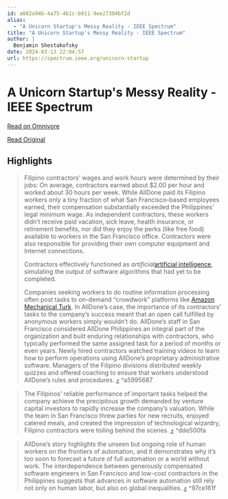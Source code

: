 ```yaml
---
id: a082a94b-4a75-4b1c-b911-9ee27304bf2d
alias:
  - "A Unicorn Startup's Messy Reality - IEEE Spectrum"
title: "A Unicorn Startup's Messy Reality - IEEE Spectrum"
author: |
  Benjamin Shestakofsky
date: 2024-03-13 22:04:57
url: https://spectrum.ieee.org/unicorn-startup
---
```


# A Unicorn Startup's Messy Reality - IEEE Spectrum

[Read on Omnivore](https://omnivore.app/me/a-unicorn-startup-s-messy-reality-ieee-spectrum-18e39d8dd3d)

[Read Original](https://spectrum.ieee.org/unicorn-startup)

## Highlights

> Filipino contractors’ wages and work hours were determined by their jobs: On average, contractors earned about $2.00 per hour and worked about 30 hours per week. While AllDone paid its Filipino workers only a tiny fraction of what San Francisco–based employees earned, their compensation substantially exceeded the Philippines’ legal minimum wage. As independent contractors, these workers didn’t receive paid vacation, sick leave, health insurance, or retirement benefits, nor did they enjoy the perks (like free food) available to workers in the San Francisco office. Contractors were also responsible for providing their own computer equipment and Internet connections.
> 
>  Contractors effectively functioned as _artificial_[artificial intelligence](https://spectrum.ieee.org/topic/artificial-intelligence/), simulating the output of software algorithms that had yet to be completed.
> 
>  Companies seeking workers to do routine information processing often post tasks to on-demand “crowdwork” platforms like [Amazon Mechanical Turk](https://www.mturk.com/). In AllDone’s case, the importance of its contractors’ tasks to the company’s success meant that an open call fulfilled by anonymous workers simply wouldn’t do. AllDone’s staff in San Francisco considered AllDone Philippines an integral part of the organization and built enduring relationships with contractors, who typically performed the same assigned task for a period of months or even years. Newly hired contractors watched training videos to learn how to perform operations using AllDone’s proprietary administrative software. Managers of the Filipino divisions distributed weekly quizzes and offered coaching to ensure that workers understood AllDone’s rules and procedures. [⤴️](https://omnivore.app/me/a-unicorn-startup-s-messy-reality-ieee-spectrum-18e39d8dd3d#a5995687-d155-4632-9581-2c536bba856a)  ^a5995687

> The Filipinos’ reliable performance of important tasks helped the company achieve the precipitous growth demanded by venture capital investors to rapidly increase the company’s valuation. While the team in San Francisco threw parties for new recruits, enjoyed catered meals, and created the impression of technological wizardry, Filipino contractors were toiling behind the scenes. [⤴️](https://omnivore.app/me/a-unicorn-startup-s-messy-reality-ieee-spectrum-18e39d8dd3d#dde500fa-00ef-4b75-9f59-2890ab9d1502)  ^dde500fa

> AllDone’s story highlights the unseen but ongoing role of human workers on the frontiers of automation, and it demonstrates why it’s too soon to forecast a future of full automation or a world without work. The interdependence between generously compensated software engineers in San Francisco and low-cost contractors in the Philippines suggests that advances in software automation still rely not only on human labor, but also on global inequalities.  [⤴️](https://omnivore.app/me/a-unicorn-startup-s-messy-reality-ieee-spectrum-18e39d8dd3d#97ce161f-f260-477f-a1bd-fad581aad7ff)  ^97ce161f

